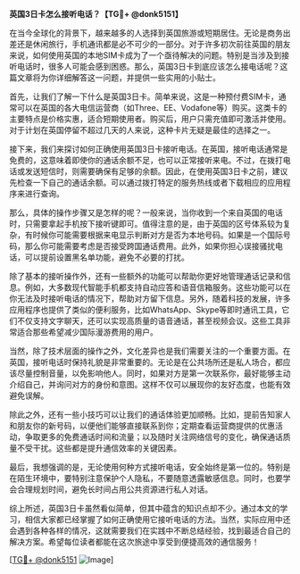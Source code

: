 **英国3日卡怎么接听电话？【TG💪+ @donk5151】**

在当今全球化的背景下，越来越多的人选择到英国旅游或短期居住。无论是商务出差还是休闲旅行，手机通讯都是必不可少的一部分。对于许多初次前往英国的朋友来说，如何使用英国的本地SIM卡成为了一个亟待解决的问题。特别是当涉及到接听电话时，很多人可能会感到困惑。那么，英国3日卡到底应该怎么接电话呢？这篇文章将为你详细解答这一问题，并提供一些实用的小贴士。

首先，让我们了解一下什么是英国3日卡。简单来说，这是一种预付费SIM卡，通常可以在英国的各大电信运营商（如Three、EE、Vodafone等）购买。这类卡的主要特点是价格实惠，适合短期使用者。购买后，用户只需充值即可激活并使用。对于计划在英国停留不超过几天的人来说，这种卡片无疑是最佳的选择之一。

接下来，我们来探讨如何正确使用英国3日卡接听电话。在英国，接听电话通常是免费的，这意味着即使你的通话余额不足，也可以正常接听来电。不过，在拨打电话或发送短信时，则需要确保有足够的余额。因此，在使用英国3日卡之前，建议先检查一下自己的通话余额。可以通过拨打特定的服务热线或者下载相应的应用程序来进行查询。

那么，具体的操作步骤又是怎样的呢？一般来说，当你收到一个来自英国的电话时，只需要拿起手机按下接听键即可。值得注意的是，由于英国的区号体系较为复杂，有时候你可能需要根据来电显示判断对方是否为本地号码。如果是一个国际号码，那么你可能需要考虑是否接受跨国通话费用。此外，如果你担心误接骚扰电话，可以提前设置黑名单功能，避免不必要的打扰。

除了基本的接听操作外，还有一些额外的功能可以帮助你更好地管理通话记录和信息。例如，大多数现代智能手机都支持自动应答和语音信箱服务。这些功能可以在你无法及时接听电话的情况下，帮助对方留下信息。另外，随着科技的发展，许多应用程序也提供了类似的便利服务，比如WhatsApp、Skype等即时通讯工具，它们不仅支持文字聊天，还可以实现高质量的语音通话，甚至视频会议。这些工具非常适合那些希望减少国际漫游费用的用户。

当然，除了技术层面的操作之外，文化差异也是我们需要关注的一个重要方面。在英国，接听电话时保持礼貌是非常重要的。无论是在公共场所还是私人场合，都应该尽量控制音量，以免影响他人。同时，如果对方是第一次联系你，最好能够主动介绍自己，并询问对方的身份和意图。这样不仅可以展现你的友好态度，也能有效避免误解。

除此之外，还有一些小技巧可以让我们的通话体验更加顺畅。比如，提前告知家人和朋友你的新号码，以便他们能够直接联系到你；定期查看运营商提供的优惠活动，争取更多的免费通话时间和流量；以及随时关注网络信号的变化，确保通话质量不受干扰。这些都是提升通信效率的关键因素。

最后，我想强调的是，无论使用何种方式接听电话，安全始终是第一位的。特别是在陌生环境中，要特别注意保护个人隐私，不要随意透露敏感信息。同时，也要学会合理规划时间，避免长时间占用公共资源进行私人对话。

综上所述，英国3日卡虽然看似简单，但其中蕴含的知识点却不少。通过本文的学习，相信大家都已经掌握了如何正确使用它接听电话的方法。当然，实际应用中还会遇到各种各样的情况，这就需要我们在实践中不断总结经验，找到最适合自己的解决方案。希望每位读者都能在这次旅途中享受到便捷高效的通信服务！

[[TG💪+ @donk5151](https://t.me/s/donk5151) ![Image](https://i.postimg.cc/rwNCRYN7/Snipaste-2025-04-30-17-27-05.png)]